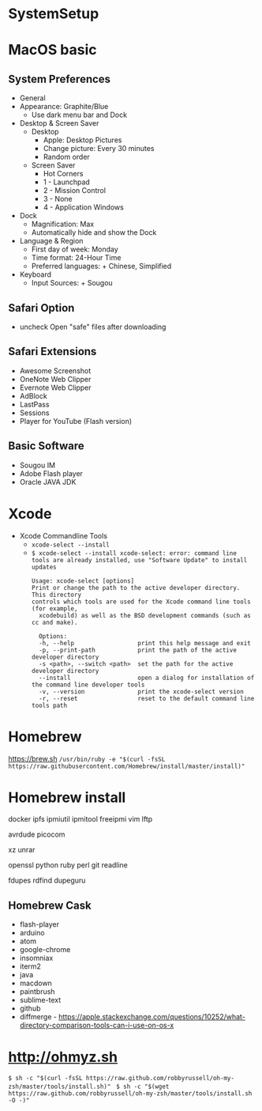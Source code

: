 # SystemSetup

# MacOS basic
## System Preferences
* General
* Appearance: Graphite/Blue
  * Use dark menu bar and Dock
* Desktop & Screen Saver
  * Desktop
    - Apple: Desktop Pictures
    - Change picture: Every 30 minutes
    - Random order
  * Screen Saver
    * Hot Corners
    - 1 - Launchpad
    - 2 - Mission Control
    - 3 - None
    - 4 - Application Windows
* Dock
  * Magnification: Max
  * Automatically hide and show the Dock
* Language & Region
  * First day of week: Monday
  * Time format: 24-Hour Time
  * Preferred languages: + Chinese, Simplified
* Keyboard
  * Input Sources: + Sougou
## Safari Option
* uncheck Open "safe" files after downloading

## Safari Extensions
* Awesome Screenshot
* OneNote Web Clipper
* Evernote Web Clipper
* AdBlock
* LastPass
* Sessions
* Player for YouTube (Flash version)

## Basic Software
* Sougou IM
* Adobe Flash player
* Oracle JAVA JDK

# Xcode
* Xcode Commandline Tools
  * `xcode-select --install`
  * `$ xcode-select --install
xcode-select: error: command line tools are already installed, use "Software Update" to install updates`
    ```
    Usage: xcode-select [options]
    Print or change the path to the active developer directory. This directory
    controls which tools are used for the Xcode command line tools (for example,
      xcodebuild) as well as the BSD development commands (such as cc and make).

      Options:
      -h, --help                  print this help message and exit
      -p, --print-path            print the path of the active developer directory
      -s <path>, --switch <path>  set the path for the active developer directory
      --install                   open a dialog for installation of the command line developer tools
      -v, --version               print the xcode-select version
      -r, --reset                 reset to the default command line tools path
    ```
# Homebrew
https://brew.sh
`/usr/bin/ruby -e "$(curl -fsSL https://raw.githubusercontent.com/Homebrew/install/master/install)"`
# Homebrew install
docker
ipfs
ipmiutil
ipmitool
freeipmi
vim
lftp

avrdude
picocom

xz
unrar

openssl
python
ruby
perl
git
readline

fdupes
rdfind
dupeguru

## Homebrew Cask
* flash-player
* arduino
* atom
* google-chrome
* insomniax
* iterm2
* java
* macdown
* paintbrush
* sublime-text
* github
* diffmerge - https://apple.stackexchange.com/questions/10252/what-directory-comparison-tools-can-i-use-on-os-x

# http://ohmyz.sh
`$ sh -c "$(curl -fsSL https://raw.github.com/robbyrussell/oh-my-zsh/master/tools/install.sh)"
`
`$ sh -c "$(wget https://raw.github.com/robbyrussell/oh-my-zsh/master/tools/install.sh -O -)"
`

